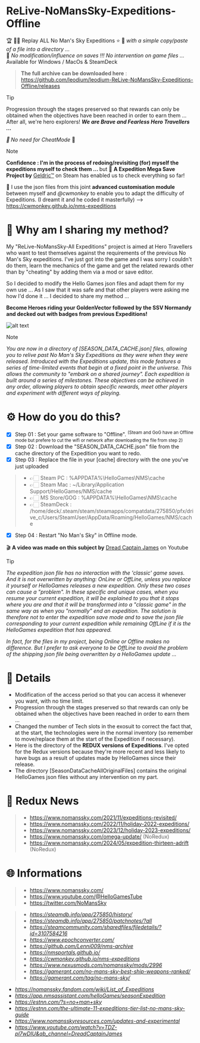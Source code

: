 # ReLive-NoMansSky-Expeditions-Offline 

:trophy: :man_astronaut: Replay ALL No Man's Sky Expeditions :star: :rocket: <i>with a simple copy/paste of a file into a directory ... </i>  
💾 <i>No modification/influence on saves !!! No intervention on game files ...</i>  
Available for Windows / MacOs & SteamDeck

> **The full archive can be downloaded here** : https://github.com/leodium/leodium-ReLive-NoMansSky-Expeditions-Offline/releases
    
> [!TIP]
> Progression through the stages preserved so that rewards can only be obtained when the objectives have been reached in order to earn them ... After all, we're hero explorers!
<i><b>We are Brave and Fearless Hero Travellers ...
> 
> 💪 </b> No need for CheatMode</i> 🏅

> [!NOTE]
> <b>Confidence : I'm in the process of redoing/revisiting (for) myself the expeditions myself to check them ... </b>  but 💾 **A Expedition Mega Save Project by** [Geldric™](https://steamcommunity.com/app/275850/discussions/0/4286936086674242135) on Steam has enabled us to check everything so far!
> 
> 🙊 I use the json files from this joint **advanced customisation module** between myself and *@cwmonkey* to enable you to adapt the difficulty of Expeditions.
(I dreamt it and he coded it masterfully) --> https://cwmonkey.github.io/nms-expeditions


# 🚀 Why am I sharing my method?
My "ReLive-NoMansSky-All Expeditions" project is aimed at Hero Travellers who want to test themselves against the requirements of the previous No Man's Sky expeditions. I've just got into the game and I was sorry I couldn't do them, learn the mechanics of the game and get the related rewards other than by "cheating" by adding them via a mod or save editor.

So I decided to modify the Hello Games json files and adapt them for my own use ... As I saw that it was safe and that other players were asking me how I'd done it ... I decided to share my method ...

**Become Heroes riding your GoldenVector followed by the SSV Normandy and decked out with badges from previous Expeditions!**

![alt text](https://raw.githubusercontent.com/leodium/leodium-ReLive-NoMansSky-Expeditions-Offline/main/NMS_ExpeditionsOffline_mini.jpeg?raw=true)

> [!NOTE]
><i>You are now in a directory of [SEASON_DATA_CACHE.json] files, allowing you to relive past No Man's Sky Expeditions as they were when they were released. Introduced with the Expeditions update, this mode features a series of time-limited events that begin at a fixed point in the universe. This allows the community to "embark on a shared journey". Each expedition is built around a series of milestones. These objectives can be achieved in any order, allowing players to obtain specific rewards, meet other players and experiment with different ways of playing.</i>
 
# ⚙️ How do you do this?
- [x] Step 01 : Set your game software to "Offline".
<sup>(Steam and GoG have an Offline mode but prefere to cut the wifi or network after downloading the file from step 2)</sup>
- [x] Step 02 : Download the "SEASON_DATA_CACHE.json" file from the cache directory of the Expedition you want to redo.
- [x] Step 03 : Replace the file in your [cache] directory with the one you've just uploaded

> - 👉🏻 Steam PC : %APPDATA%\HelloGames\NMS\cache
> - 👉🏻 Steam Mac : ~/Library/Application Support/HelloGames/NMS/cache
> - 👉🏻 MS Store/GOG : %APPDATA%\HelloGames\NMS\cache
> - 👉🏻 SteamDeck : /home/deck/.steam/steam/steamapps/compatdata/275850/pfx/drive_c/Users/SteamUser/AppData/Roaming/HelloGames/NMS/cache
 
- [x] Step 04 : Restart "No Man's Sky" in Offline mode.

:clapper: **A video was made on this subject by** [Dread Captain James](https://youtu.be/TDZ-pl7wDIU?si=SUzi0FzZSa5D7mWv) on Youtube

> [!TIP]
><i>The expedition json file has no interaction with the 'classic' game saves. And it is not overwritten by anything: OnLine or OffLine, unless you replace it yourself or HelloGames releases a new expedition. Only these two cases can cause a "problem".
>In these specific and unique cases, when you resume your current expedition, it will be explained to you that it stops where you are and that it will be transformed into a "classic game" in the same way as when you "normally" end an expedition. The solution is therefore not to enter the expedition save mode and to save the json file corresponding to your current expedition while remaining OffLine if it is the HelloGames expedition that has appeared.
>
>In fact, for the files in my project, being Online or Offline makes no difference. But I prefer to ask everyone to be OffLine to avoid the problem of the shipping json file being overwritten by a HelloGames update ...</i>

# 📎 Details
- Modification of the access period so that you can access it whenever you want, with no time limit.
- Progression through the stages preserved so that rewards can only be obtained when the objectives have been reached in order to earn them ...
- Changed the number of Tech slots in the exosuit to correct the fact that, at the start, the technologies were in the normal inventory (so remember to move/replace them at the start of the Expedition if necessary).
- Here is the directory of the **REDUX versions of Expeditions**. I've opted for the Redux versions because they're more recent and less likely to have bugs as a result of updates made by HelloGames since their release. 
- The directory [SeasonDataCacheAllOriginalFiles] contains the original HelloGames json files without any intervention on my part.

# 📰 Redux News
> - https://www.nomanssky.com/2021/11/expeditions-revisited/
> - https://www.nomanssky.com/2022/11/holiday-2022-expeditions/
> - https://www.nomanssky.com/2023/12/holiday-2023-expeditions/
> - https://www.nomanssky.com/omega-update/ (NoRedux)
> - https://www.nomanssky.com/2024/05/expedition-thirteen-adrift (NoRedux)


# 🌐 Informations
> - https://www.nomanssky.com/
> - https://www.youtube.com/@HelloGamesTube
> - https://twitter.com/NoMansSky

> - <i>https://steamdb.info/app/275850/history/
> - https://steamdb.info/app/275850/patchnotes/?all
> - https://steamcommunity.com/sharedfiles/filedetails/?id=3107584216
> - https://www.epochconverter.com/
> - https://github.com/Lenni009/nms-archive
> - https://nmsportals.github.io/
> - https://cwmonkey.github.io/nms-expeditions
> - https://www.nexusmods.com/nomanssky/mods/2996
> - https://gamerant.com/no-mans-sky-best-ship-weapons-ranked/
> - https://gamerant.com/tag/no-mans-sky/

- https://nomanssky.fandom.com/wiki/List_of_Expeditions
- https://app.nmsassistant.com/helloGames/seasonExpedition
- https://estnn.com/?s=no+man+sky
- https://estnn.com/the-ultimate-11-expeditions-tier-list-no-mans-sky-guide
- https://www.nomansskyresources.com/updates-and-experimental
- https://www.youtube.com/watch?v=TDZ-pl7wDIU&ab_channel=DreadCaptainJames</i>
